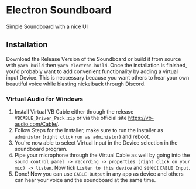 # Electron Soundboard

Simple Soundboard with a nice UI

## Installation
Download the Release Version of the Soundboard or build it from source with `yarn build` then `yarn electron-build`.
Once the installation is finished, you'd probably want to add convenient functionality by adding a virtual input Device.
This is neccessary because you want others to hear your own beautiful voice while blasting nickelback through Discord.

### Virtual Audio for Windows
1. Install Virtual VB Cable either through the release `VBCABLE_Driver_Pack.zip` or via the official site https://vb-audio.com/Cable/.
2. Follow Steps for the Installer, make sure to run the installer as `administor` (`right click` `run as administor`) and reboot.
3. You're now able to select Virtual Input in the Device selection in the soundboard program.
4. Pipe your microphone through the Virtual Cable as well by going into the `sound control panel -> recording -> properties (right click on your mic) -> listen`. Now tick `Listen to this device` and select `CABLE Input`.
5. Done! Now you can use `CABLE Output` in any app as device and others can hear your voice and the soundboard at the same time.

